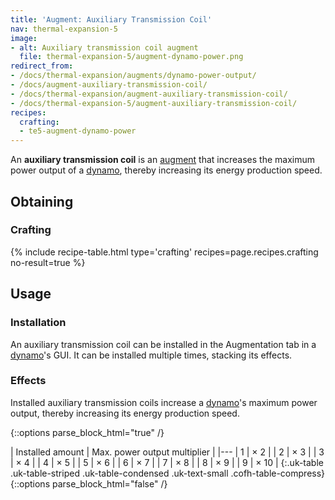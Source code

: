 ```yaml
---
title: 'Augment: Auxiliary Transmission Coil'
nav: thermal-expansion-5
image:
- alt: Auxiliary transmission coil augment
  file: thermal-expansion-5/augment-dynamo-power.png
redirect_from:
- /docs/thermal-expansion/augments/dynamo-power-output/
- /docs/augment-auxiliary-transmission-coil/
- /docs/thermal-expansion/augment-auxiliary-transmission-coil/
- /docs/thermal-expansion-5/augment-auxiliary-transmission-coil/
recipes:
  crafting:
  - te5-augment-dynamo-power
---
```


An **auxiliary transmission coil** is an [augment](/docs/1.12/thermal-expansion-5/augments/) that
increases the maximum power output of a [dynamo](/docs/1.12/thermal-expansion-5/dynamos/), thereby
increasing its energy production speed.


Obtaining
---------

### Crafting
{% include recipe-table.html type='crafting' recipes=page.recipes.crafting no-result=true %}


Usage
-----

### Installation
An auxiliary transmission coil can be installed in the Augmentation tab in a
[dynamo](/docs/1.12/thermal-expansion-5/dynamos/)'s GUI. It can be installed multiple times, stacking its
effects.

### Effects
Installed auxiliary transmission coils increase a [dynamo](/docs/1.12/thermal-expansion-5/dynamos/)'s
maximum power output, thereby increasing its energy production speed.

{::options parse_block_html="true" /}
<div class="uk-overflow-container">
| Installed amount | Max. power output multiplier |
|---
| 1 | × 2 |
| 2 | × 3 |
| 3 | × 4 |
| 4 | × 5 |
| 5 | × 6 |
| 6 | × 7 |
| 7 | × 8 |
| 8 | × 9 |
| 9 | × 10 |
{:.uk-table .uk-table-striped .uk-table-condensed .uk-text-small .cofh-table-compress}
</div>
{::options parse_block_html="false" /}
